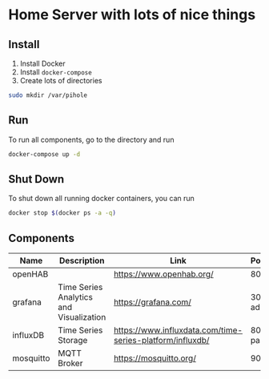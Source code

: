 # Home Server with lots of nice things

## Install

1. Install Docker
2. Install `docker-compose`
3. Create lots of directories 
```sh
sudo mkdir /var/pihole
```

## Run
To run all components, go to the directory and run 

```sh
docker-compose up -d
```

## Shut Down
To shut down all running docker containers, you can run

```sh
docker stop $(docker ps -a -q)
```

## Components

| Name      | Description                             | Link                                                        | Port/Credentials       |
| --------- | --------------------------------------- | ----------------------------------------------------------- | ---------------------- |
| openHAB   |                                         | <https://www.openhab.org/>                                  | 8080                   |
| grafana   | Time Series Analytics and Visualization | <https://grafana.com/>                                      | 3000 admin/admin       |
| influxDB  | Time Series Storage                     | <https://www.influxdata.com/time-series-platform/influxdb/> | 8080 db:iot / password |
| mosquitto | MQTT Broker                             | <https://mosquitto.org/>                                    | 9001                   |
